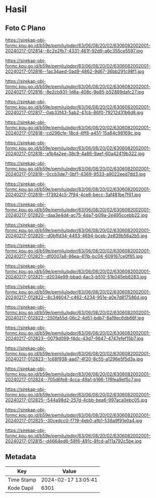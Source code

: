 # Hasil

## Foto C Plano

https://sirekap-obj-formc.kpu.go.id/b59e/pemilu/pdpr/63/06/08/20/02/6306082002001-20240217-012814--6c2e2fb7-4331-461f-92d9-a6c355ce5597.jpg

https://sirekap-obj-formc.kpu.go.id/b59e/pemilu/pdpr/63/06/08/20/02/6306082002001-20240217-012816--1ac34aed-0ad9-4862-9d67-36bb291c98f1.jpg

https://sirekap-obj-formc.kpu.go.id/b59e/pemilu/pdpr/63/06/08/20/02/6306082002001-20240217-012816--8e2cb931-1d8a-408c-9e85-b52889dafc27.jpg

https://sirekap-obj-formc.kpu.go.id/b59e/pemilu/pdpr/63/06/08/20/02/6306082002001-20240217-012817--0ab33f43-5ab2-47cb-86f0-79212d31b6d8.jpg

https://sirekap-obj-formc.kpu.go.id/b59e/pemilu/pdpr/63/06/08/20/02/6306082002001-20240217-012818--cd296cfe-18cd-4ff8-a451-15a84c98169c.jpg

https://sirekap-obj-formc.kpu.go.id/b59e/pemilu/pdpr/63/06/08/20/02/6306082002001-20240217-012818--a1b4a2ee-38c9-4a86-9aef-60a42419b322.jpg

https://sirekap-obj-formc.kpu.go.id/b59e/pemilu/pdpr/63/06/08/20/02/6306082002001-20240217-012819--0ccb3de7-0bf1-4369-9533-a9022eed7dd3.jpg

https://sirekap-obj-formc.kpu.go.id/b59e/pemilu/pdpr/63/06/08/20/02/6306082002001-20240217-012819--f73924c5-7f94-4ce8-becc-3af481be7f61.jpg

https://sirekap-obj-formc.kpu.go.id/b59e/pemilu/pdpr/63/06/08/20/02/6306082002001-20240217-012820--daa3e4d4-ac75-4da7-b09a-2e495ccebb22.jpg

https://sirekap-obj-formc.kpu.go.id/b59e/pemilu/pdpr/63/06/08/20/02/6306082002001-20240217-012820--d0bffd34-4493-4694-bceb-2e839b56a2b5.jpg

https://sirekap-obj-formc.kpu.go.id/b59e/pemilu/pdpr/63/06/08/20/02/6306082002001-20240217-012821--df0007a8-86ea-411b-bc04-609167ce0f65.jpg

https://sirekap-obj-formc.kpu.go.id/b59e/pemilu/pdpr/63/06/08/20/02/6306082002001-20240217-012821--d2034e99-bbad-4ac3-b510-51b045eb8283.jpg

https://sirekap-obj-formc.kpu.go.id/b59e/pemilu/pdpr/63/06/08/20/02/6306082002001-20240217-012822--8c346047-c462-4234-951e-a0e7d817586d.jpg

https://sirekap-obj-formc.kpu.go.id/b59e/pemilu/pdpr/63/06/08/20/02/6306082002001-20240217-012822--250fa55d-06c2-4d51-bdb7-8a19ec6db66f.jpg

https://sirekap-obj-formc.kpu.go.id/b59e/pemilu/pdpr/63/06/08/20/02/6306082002001-20240217-012823--0079d099-f4dc-43d7-9647-4747efef15b7.jpg

https://sirekap-obj-formc.kpu.go.id/b59e/pemilu/pdpr/63/06/08/20/02/6306082002001-20240217-012823--1c68f938-aad7-4f20-8c55-a1296e5f5d3a.jpg

https://sirekap-obj-formc.kpu.go.id/b59e/pemilu/pdpr/63/06/08/20/02/6306082002001-20240217-012824--705d6fe8-4cca-49a1-b166-178fea9ef5c7.jpg

https://sirekap-obj-formc.kpu.go.id/b59e/pemilu/pdpr/63/06/08/20/02/6306082002001-20240217-012825--544a98d2-257d-4cbb-bea6-997aca0ebc05.jpg

https://sirekap-obj-formc.kpu.go.id/b59e/pemilu/pdpr/63/06/08/20/02/6306082002001-20240217-012825--30cedcc0-f719-4eb0-afb1-538a9f91e0a4.jpg

https://sirekap-obj-formc.kpu.go.id/b59e/pemilu/pdpr/63/06/08/20/02/6306082002001-20240217-012815--d4664ed6-58f6-491c-8fcd-a111a792c5be.jpg


## Metadata

| Key        | Value               |
| ---------- | ------------------- |
| Time Stamp | 2024-02-17 13:05:41 |
| Kode Dapil | 6301                |



